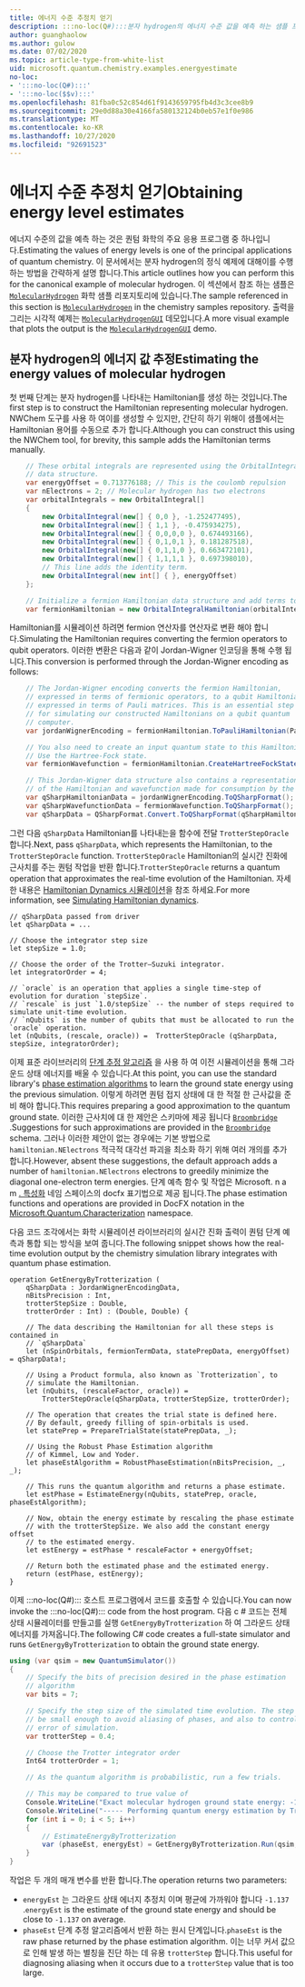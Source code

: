```yaml
---
title: 에너지 수준 추정치 얻기
description: :::no-loc(Q#):::분자 hydrogen의 에너지 수준 값을 예측 하는 샘플 프로그램을 안내 합니다.
author: guanghaolow
ms.author: gulow
ms.date: 07/02/2020
ms.topic: article-type-from-white-list
uid: microsoft.quantum.chemistry.examples.energyestimate
no-loc:
- ':::no-loc(Q#):::'
- ':::no-loc($$v):::'
ms.openlocfilehash: 81fba0c52c854d61f9143659795fb4d3c3cee8b9
ms.sourcegitcommit: 29e0d88a30e4166fa580132124b0eb57e1f0e986
ms.translationtype: MT
ms.contentlocale: ko-KR
ms.lasthandoff: 10/27/2020
ms.locfileid: "92691523"
---
```

# <a name="obtaining-energy-level-estimates"></a><span data-ttu-id="8ad95-103">에너지 수준 추정치 얻기</span><span class="sxs-lookup"><span data-stu-id="8ad95-103">Obtaining energy level estimates</span></span>
<span data-ttu-id="8ad95-104">에너지 수준의 값을 예측 하는 것은 퀀텀 화학의 주요 응용 프로그램 중 하나입니다.</span><span class="sxs-lookup"><span data-stu-id="8ad95-104">Estimating the values of energy levels is one of the principal applications of quantum chemistry.</span></span> <span data-ttu-id="8ad95-105">이 문서에서는 분자 hydrogen의 정식 예제에 대해이를 수행 하는 방법을 간략하게 설명 합니다.</span><span class="sxs-lookup"><span data-stu-id="8ad95-105">This article outlines how you can perform this for the canonical example of molecular hydrogen.</span></span> <span data-ttu-id="8ad95-106">이 섹션에서 참조 하는 샘플은 [`MolecularHydrogen`](https://github.com/microsoft/Quantum/tree/main/samples/chemistry/MolecularHydrogen) 화학 샘플 리포지토리에 있습니다.</span><span class="sxs-lookup"><span data-stu-id="8ad95-106">The sample referenced in this section is [`MolecularHydrogen`](https://github.com/microsoft/Quantum/tree/main/samples/chemistry/MolecularHydrogen) in the chemistry samples repository.</span></span> <span data-ttu-id="8ad95-107">출력을 그리는 시각적 예제는 [`MolecularHydrogenGUI`](https://github.com/microsoft/Quantum/tree/main/samples/chemistry/MolecularHydrogenGUI) 데모입니다.</span><span class="sxs-lookup"><span data-stu-id="8ad95-107">A more visual example that plots the output is the [`MolecularHydrogenGUI`](https://github.com/microsoft/Quantum/tree/main/samples/chemistry/MolecularHydrogenGUI) demo.</span></span>

## <a name="estimating-the-energy-values-of-molecular-hydrogen"></a><span data-ttu-id="8ad95-108">분자 hydrogen의 에너지 값 추정</span><span class="sxs-lookup"><span data-stu-id="8ad95-108">Estimating the energy values of molecular hydrogen</span></span>

<span data-ttu-id="8ad95-109">첫 번째 단계는 분자 hydrogen를 나타내는 Hamiltonian를 생성 하는 것입니다.</span><span class="sxs-lookup"><span data-stu-id="8ad95-109">The first step is to construct the Hamiltonian representing molecular hydrogen.</span></span> <span data-ttu-id="8ad95-110">NWChem 도구를 사용 하 여이를 생성할 수 있지만, 간단히 하기 위해이 샘플에서는 Hamiltonian 용어를 수동으로 추가 합니다.</span><span class="sxs-lookup"><span data-stu-id="8ad95-110">Although you can construct this using the NWChem tool, for brevity, this sample adds the Hamiltonian terms manually.</span></span>

```csharp
    // These orbital integrals are represented using the OrbitalIntegral
    // data structure.
    var energyOffset = 0.713776188; // This is the coulomb repulsion
    var nElectrons = 2; // Molecular hydrogen has two electrons
    var orbitalIntegrals = new OrbitalIntegral[]
    {
        new OrbitalIntegral(new[] { 0,0 }, -1.252477495),
        new OrbitalIntegral(new[] { 1,1 }, -0.475934275),
        new OrbitalIntegral(new[] { 0,0,0,0 }, 0.674493166),
        new OrbitalIntegral(new[] { 0,1,0,1 }, 0.181287518),
        new OrbitalIntegral(new[] { 0,1,1,0 }, 0.663472101),
        new OrbitalIntegral(new[] { 1,1,1,1 }, 0.697398010),
        // This line adds the identity term.
        new OrbitalIntegral(new int[] { }, energyOffset)
    };

    // Initialize a fermion Hamiltonian data structure and add terms to it.
    var fermionHamiltonian = new OrbitalIntegralHamiltonian(orbitalIntegrals).ToFermionHamiltonian();
```

<span data-ttu-id="8ad95-111">Hamiltonian를 시뮬레이션 하려면 fermion 연산자를 연산자로 변환 해야 합니다.</span><span class="sxs-lookup"><span data-stu-id="8ad95-111">Simulating the Hamiltonian requires converting the fermion operators to qubit operators.</span></span> <span data-ttu-id="8ad95-112">이러한 변환은 다음과 같이 Jordan-Wigner 인코딩을 통해 수행 됩니다.</span><span class="sxs-lookup"><span data-stu-id="8ad95-112">This conversion is performed through the Jordan-Wigner encoding as follows:</span></span>

```csharp
    // The Jordan-Wigner encoding converts the fermion Hamiltonian, 
    // expressed in terms of fermionic operators, to a qubit Hamiltonian,
    // expressed in terms of Pauli matrices. This is an essential step
    // for simulating our constructed Hamiltonians on a qubit quantum
    // computer.
    var jordanWignerEncoding = fermionHamiltonian.ToPauliHamiltonian(Pauli.QubitEncoding.JordanWigner);

    // You also need to create an input quantum state to this Hamiltonian.
    // Use the Hartree-Fock state.
    var fermionWavefunction = fermionHamiltonian.CreateHartreeFockState(nElectrons);

    // This Jordan-Wigner data structure also contains a representation 
    // of the Hamiltonian and wavefunction made for consumption by the :::no-loc(Q#)::: operations.
    var qSharpHamiltonianData = jordanWignerEncoding.ToQSharpFormat();
    var qSharpWavefunctionData = fermionWavefunction.ToQSharpFormat();
    var qSharpData = QSharpFormat.Convert.ToQSharpFormat(qSharpHamiltonianData, qSharpWavefunctionData);
```

<span data-ttu-id="8ad95-113">그런 다음 `qSharpData` Hamiltonian를 나타내는을 함수에 전달 `TrotterStepOracle` 합니다.</span><span class="sxs-lookup"><span data-stu-id="8ad95-113">Next, pass `qSharpData`, which represents the Hamiltonian, to the `TrotterStepOracle` function.</span></span> <span data-ttu-id="8ad95-114">`TrotterStepOracle` Hamiltonian의 실시간 진화에 근사치를 주는 퀀텀 작업을 반환 합니다.</span><span class="sxs-lookup"><span data-stu-id="8ad95-114">`TrotterStepOracle` returns a quantum operation that approximates the real-time evolution of the Hamiltonian.</span></span> <span data-ttu-id="8ad95-115">자세한 내용은 [Hamiltonian Dynamics 시뮬레이션](xref:microsoft.quantum.chemistry.concepts.simulationalgorithms)을 참조 하세요.</span><span class="sxs-lookup"><span data-stu-id="8ad95-115">For more information, see [Simulating Hamiltonian dynamics](xref:microsoft.quantum.chemistry.concepts.simulationalgorithms).</span></span>

```qsharp
// qSharpData passed from driver
let qSharpData = ... 

// Choose the integrator step size
let stepSize = 1.0;

// Choose the order of the Trotter—Suzuki integrator.
let integratorOrder = 4;

// `oracle` is an operation that applies a single time-step of evolution for duration `stepSize`.
// `rescale` is just `1.0/stepSize` -- the number of steps required to simulate unit-time evolution.
// `nQubits` is the number of qubits that must be allocated to run the `oracle` operation.
let (nQubits, (rescale, oracle)) =  TrotterStepOracle (qSharpData, stepSize, integratorOrder);
```

<span data-ttu-id="8ad95-116">이제 표준 라이브러리의 [단계 추정 알고리즘](xref:microsoft.quantum.libraries.characterization) 을 사용 하 여 이전 시뮬레이션을 통해 그라운드 상태 에너지를 배울 수 있습니다.</span><span class="sxs-lookup"><span data-stu-id="8ad95-116">At this point, you can use the standard library's [phase estimation algorithms](xref:microsoft.quantum.libraries.characterization) to learn the ground state energy using the previous simulation.</span></span> <span data-ttu-id="8ad95-117">이렇게 하려면 퀀텀 접지 상태에 대 한 적절 한 근사값을 준비 해야 합니다.</span><span class="sxs-lookup"><span data-stu-id="8ad95-117">This requires preparing a good approximation to the quantum ground state.</span></span> <span data-ttu-id="8ad95-118">이러한 근사치에 대 한 제안은 스키마에 제공 됩니다 [`Broombridge`](xref:microsoft.quantum.libraries.chemistry.schema.broombridge) .</span><span class="sxs-lookup"><span data-stu-id="8ad95-118">Suggestions for such approximations are provided in the [`Broombridge`](xref:microsoft.quantum.libraries.chemistry.schema.broombridge) schema.</span></span> <span data-ttu-id="8ad95-119">그러나 이러한 제안이 없는 경우에는 기본 방법으로 `hamiltonian.NElectrons` 적극적 대각선 파괴을 최소화 하기 위해 여러 개의를 추가 합니다.</span><span class="sxs-lookup"><span data-stu-id="8ad95-119">However, absent these suggestions, the default approach adds a number of `hamiltonian.NElectrons` electrons to greedily minimize the diagonal one-electron term energies.</span></span> <span data-ttu-id="8ad95-120">단계 예측 함수 및 작업은 Microsoft. n a m [. 특성화](xref:Microsoft.Quantum.Characterization) 네임 스페이스의 docfx 표기법으로 제공 됩니다.</span><span class="sxs-lookup"><span data-stu-id="8ad95-120">The phase estimation functions and operations are provided in DocFX notation in the [Microsoft.Quantum.Characterization](xref:Microsoft.Quantum.Characterization) namespace.</span></span>

<span data-ttu-id="8ad95-121">다음 코드 조각에서는 화학 시뮬레이션 라이브러리의 실시간 진화 출력이 퀀텀 단계 예측과 통합 되는 방식을 보여 줍니다.</span><span class="sxs-lookup"><span data-stu-id="8ad95-121">The following snippet shows how the real-time evolution output by the chemistry simulation library integrates with quantum phase estimation.</span></span>

```qsharp
operation GetEnergyByTrotterization (
    qSharpData : JordanWignerEncodingData, 
    nBitsPrecision : Int, 
    trotterStepSize : Double, 
    trotterOrder : Int) : (Double, Double) {
    
    // The data describing the Hamiltonian for all these steps is contained in
    // `qSharpData`
    let (nSpinOrbitals, fermionTermData, statePrepData, energyOffset) = qSharpData!;
    
    // Using a Product formula, also known as `Trotterization`, to
    // simulate the Hamiltonian.
    let (nQubits, (rescaleFactor, oracle)) = 
        TrotterStepOracle(qSharpData, trotterStepSize, trotterOrder);
    
    // The operation that creates the trial state is defined here.
    // By default, greedy filling of spin-orbitals is used.
    let statePrep = PrepareTrialState(statePrepData, _);
    
    // Using the Robust Phase Estimation algorithm
    // of Kimmel, Low and Yoder.
    let phaseEstAlgorithm = RobustPhaseEstimation(nBitsPrecision, _, _);
    
    // This runs the quantum algorithm and returns a phase estimate.
    let estPhase = EstimateEnergy(nQubits, statePrep, oracle, phaseEstAlgorithm);
    
    // Now, obtain the energy estimate by rescaling the phase estimate
    // with the trotterStepSize. We also add the constant energy offset
    // to the estimated energy.
    let estEnergy = estPhase * rescaleFactor + energyOffset;
    
    // Return both the estimated phase and the estimated energy.
    return (estPhase, estEnergy);
}
```

<span data-ttu-id="8ad95-122">이제 :::no-loc(Q#)::: 호스트 프로그램에서 코드를 호출할 수 있습니다.</span><span class="sxs-lookup"><span data-stu-id="8ad95-122">You can now invoke the :::no-loc(Q#)::: code from the host program.</span></span> <span data-ttu-id="8ad95-123">다음 c # 코드는 전체 상태 시뮬레이터를 만들고를 실행 `GetEnergyByTrotterization` 하 여 그라운드 상태 에너지를 가져옵니다.</span><span class="sxs-lookup"><span data-stu-id="8ad95-123">The following C# code creates a full-state simulator and runs `GetEnergyByTrotterization` to obtain the ground state energy.</span></span>

```csharp
using (var qsim = new QuantumSimulator())
{
    // Specify the bits of precision desired in the phase estimation 
    // algorithm
    var bits = 7;

    // Specify the step size of the simulated time evolution. The step size needs to
    // be small enough to avoid aliasing of phases, and also to control the
    // error of simulation.
    var trotterStep = 0.4;

    // Choose the Trotter integrator order
    Int64 trotterOrder = 1;

    // As the quantum algorithm is probabilistic, run a few trials.

    // This may be compared to true value of
    Console.WriteLine("Exact molecular hydrogen ground state energy: -1.137260278.\n");
    Console.WriteLine("----- Performing quantum energy estimation by Trotter simulation algorithm");
    for (int i = 0; i < 5; i++)
    {
        // EstimateEnergyByTrotterization
        var (phaseEst, energyEst) = GetEnergyByTrotterization.Run(qsim, qSharpData, bits, trotterStep, trotterOrder).Result;
    }
}
```

<span data-ttu-id="8ad95-124">작업은 두 개의 매개 변수를 반환 합니다.</span><span class="sxs-lookup"><span data-stu-id="8ad95-124">The operation returns two parameters:</span></span> 

- <span data-ttu-id="8ad95-125">`energyEst` 는 그라운드 상태 에너지 추정치 이며 평균에 가까워야 합니다 `-1.137` .</span><span class="sxs-lookup"><span data-stu-id="8ad95-125">`energyEst` is the estimate of the ground state energy and should be close to `-1.137` on average.</span></span> 
- <span data-ttu-id="8ad95-126">`phaseEst` 단계 추정 알고리즘에서 반환 하는 원시 단계입니다.</span><span class="sxs-lookup"><span data-stu-id="8ad95-126">`phaseEst` is the raw phase returned by the phase estimation algorithm.</span></span> <span data-ttu-id="8ad95-127">이는 너무 커서 값으로 인해 발생 하는 별칭을 진단 하는 데 유용 `trotterStep` 합니다.</span><span class="sxs-lookup"><span data-stu-id="8ad95-127">This useful for diagnosing aliasing when it occurs due to a `trotterStep` value that is too large.</span></span>
